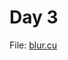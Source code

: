 # Day 3

File: [blur.cu](https://github.com/mustafasegf/cuda-100-days-challange/blob/master/day-003/blur.cu)
